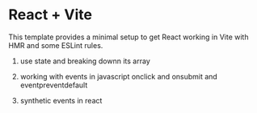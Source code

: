 # React + Vite

This template provides a minimal setup to get React working in Vite with HMR and some ESLint rules.

1.  use state and breaking downn its array 

2.  working with events in javascript   onclick and onsubmit and eventpreventdefault  

3. synthetic events in react